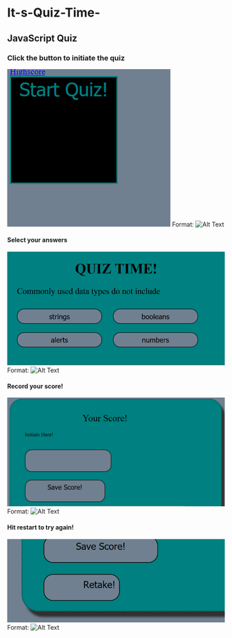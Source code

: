 # It-s-Quiz-Time-

## JavaScript Quiz

### Click the button to initiate the quiz

![GitHub Logo](./images/img1.png)
Format: ![Alt Text](url)

#### Select your answers
![GitHub Logo](./images/img2.png)
Format: ![Alt Text](url)

#### Record your score! 
![GitHub Logo](./images/img3.png)
Format: ![Alt Text](url)


#### Hit restart to try again! 

![GitHub Logo](./images/img4.png)
Format: ![Alt Text](url)